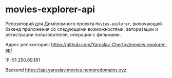 # movies-explorer-api

Репозиторий для Димпломного проекта `Movies-explorer`, включающий бэкенд приложения со следующими возможностями: авторизации и регистрации пользователей, операции с фильмами.

Адрес репозитория: https://github.com/Yaroslav-Chertov/movies-explorer-api

IP: 51.250.89.181

Backend https://api.yaroslav.movies.nomoredomains.xyz
